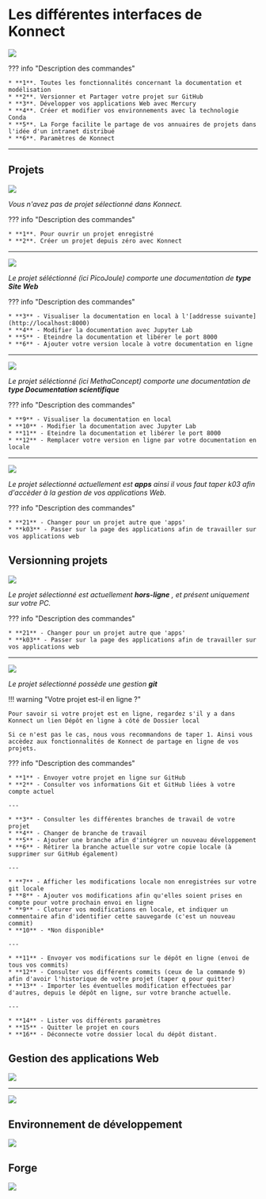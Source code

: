

# **Les différentes interfaces** de Konnect
 

![](../../images/konnect_accueil.png)


??? info "Description des commandes"

    * **1**. Toutes les fonctionnalités concernant la documentation et modélisation
    * **2**. Versionner et Partager votre projet sur GitHub
    * **3**. Développer vos applications Web avec Mercury
    * **4**. Créer et modifier vos environnements avec la technologie Conda
    * **5**. La Forge facilite le partage de vos annuaires de projets dans l'idée d'un intranet distribué
    * **6**. Paramètres de Konnect

---

## Projets

![](../../images/no_prj_konnect.png)

*Vous n'avez pas de projet sélectionné dans Konnect.* 

??? info "Description des commandes"

    * **1**. Pour ouvrir un projet enregistré
    * **2**. Créer un projet depuis zéro avec Konnect

---

![](../../images/prj_site_web.png)

*Le projet séléctionné (ici PicoJoule) comporte une documentation de* ***type Site Web***


??? info "Description des commandes"

    * **3** - Visualiser la documentation en local à l'[addresse suivante](http://localhost:8000)
    * **4** - Modifier la documentation avec Jupyter Lab
    * **5** - Eteindre la documentation et libérer le port 8000
    * **6** - Ajouter votre version locale à votre documentation en ligne 


---

![](../../images/prj_doc_scientifique.png)

*Le projet séléctionné (ici MethaConcept) comporte une documentation de* ***type Documentation scientifique***

??? info "Description des commandes"

    * **9** - Visualiser la documentation en local
    * **10** - Modifier la documentation avec Jupyter Lab
    * **11** - Eteindre la documentation et libérer le port 8000
    * **12** - Remplacer votre version en ligne par votre documentation en locale 


---

![](../../images/prj_deactivate.png)

*Le projet sélectionné actuellement est* ***apps*** *ainsi il vous faut taper k03 afin d'accèder à la gestion de vos applications Web.*


??? info "Description des commandes"

    * **21** - Changer pour un projet autre que 'apps'
    * **k03** - Passer sur la page des applications afin de travailler sur vos applications web

## Versionning projets


![](../../images/git_init_konnect.png)


*Le projet sélectionné est actuellement* ***hors-ligne*** *, et présent uniquement sur votre PC.*

??? info "Description des commandes"

    * **21** - Changer pour un projet autre que 'apps'
    * **k03** - Passer sur la page des applications afin de travailler sur vos applications web

---


![](../../images/git_active_konnect.png)

*Le projet sélectionné possède une gestion* ***git***

!!! warning "Votre projet est-il en ligne ?"

    Pour savoir si votre projet est en ligne, regardez s'il y a dans Konnect un lien Dépôt en ligne à côté de Dossier local
    
    Si ce n'est pas le cas, nous vous recommandons de taper 1. Ainsi vous accèdez aux fonctionnalités de Konnect de partage en ligne de vos projets.



??? info "Description des commandes"

    * **1** - Envoyer votre projet en ligne sur GitHub
    * **2** - Consulter vos informations Git et GitHub liées à votre compte actuel
    
    ---
    
    * **3** - Consulter les différentes branches de travail de votre projet
    * **4** - Changer de branche de travail
    * **5** - Ajouter une branche afin d'intégrer un nouveau développement
    * **6** - Rétirer la branche actuelle sur votre copie locale (à supprimer sur GitHub également)
    
    ---
    
    * **7** - Afficher les modifications locale non enregistrées sur votre git locale
    * **8** - Ajouter vos modifications afin qu'elles soient prises en compte pour votre prochain envoi en ligne
    * **9** - Cloturer vos modifications en locale, et indiquer un commentaire afin d'identifier cette sauvegarde (c'est un nouveau commit)
    * **10** - *Non disponible*
    
    ---
    
    * **11** - Envoyer vos modifications sur le dépôt en ligne (envoi de tous vos commits)
    * **12** - Consulter vos différents commits (ceux de la commande 9) afin d'avoir l'historique de votre projet (taper q pour quitter)
    * **13** - Importer les éventuelles modification effectuées par d'autres, depuis le dépôt en ligne, sur votre branche actuelle.
    
    ---
    
    * **14** - Lister vos différents paramètres
    * **15** - Quitter le projet en cours
    * **16** - Déconnecte votre dossier local du dépôt distant.

    

## Gestion des applications Web

![](../../images/apps_deactivate_konnect.png)





---

![](../../images/apps_konnect.png)



## Environnement de développement

![](../../images/konnect_conda.png)



## Forge

![](../../images/forge_konnect.png)


<style>
  .md-content__button {
    display: none;
  }
</style>